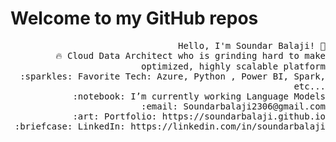 # Welcome to my GitHub repos
<p align="Right">
  
  <samp>
    Hello, I'm Soundar Balaji! 👋 <br>
    🔥 Cloud Data Architect who is grinding hard to make optimized, highly scalable platform  <br>
    :sparkles: Favorite Tech: Azure, Python , Power BI, Spark, etc... <br>
    :notebook: I’m currently working Language Models  <br>
    :email:	Soundarbalaji2306@gmail.com <br>
    :art: Portfolio: https://soundarbalaji.github.io <br>
    :briefcase: LinkedIn: https://linkedin.com/in/soundarbalaji <br>
  </samp>
</p>
<!--
**SoundarBalaji/Soundarbalaji** is a ✨ _special_ ✨ repository because its `README.md` (this file) appears on your GitHub profile.

Here are some ideas to get you started:

- 🔭 I’m currently working on ...
- 🌱 I’m currently learning ...
- 👯 I’m looking to collaborate on ...
- 🤔 I’m looking for help with ...
- 💬 Ask me about ...
- 📫 How to reach me: ...
- 😄 Pronouns: ...
- ⚡ Fun fact: ...
-->
